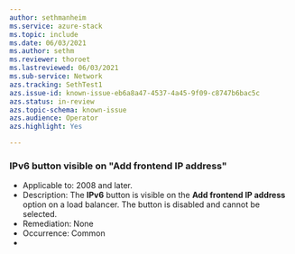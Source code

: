```yaml
---
author: sethmanheim
ms.service: azure-stack
ms.topic: include
ms.date: 06/03/2021
ms.author: sethm
ms.reviewer: thoroet
ms.lastreviewed: 06/03/2021
ms.sub-service: Network
azs.tracking: SethTest1
azs.issue-id: known-issue-eb6a8a47-4537-4a45-9f09-c8747b6bac5c
azs.status: in-review
azs.topic-schema: known-issue
azs.audience: Operator
azs.highlight: Yes

---
```


### IPv6 button visible on "Add frontend IP address"

- Applicable to: 2008 and later.
- Description: The **IPv6** button is visible on the **Add frontend IP address** option on a load balancer. The button is disabled and cannot be selected.
- Remediation: None
- Occurrence: Common
- 